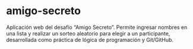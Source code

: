 # amigo-secreto
Aplicación web del desafío “Amigo Secreto”. Permite ingresar nombres en una lista y realizar un sorteo aleatorio para elegir a un participante, desarrollada como práctica de lógica de programación y Git/GitHub.
